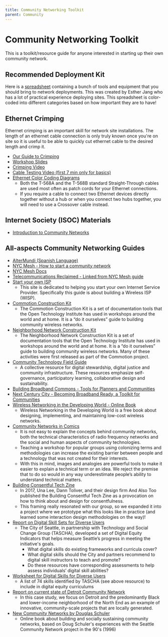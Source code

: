 ```yaml
---
title: Community Networking Toolkit
parent: Community
---
```


# Community Networking Toolkit

This is a toolkit/resource guide for anyone interested in starting up their own community network.

## Recommended Deployment Kit
Here is a [spreadsheet](https://docs.google.com/spreadsheets/d/1-f0neQ0XBOndDnIj8ft-SQVXU3Dub-5iQwYS_odf-MQ/edit#gid=0) containing a bunch of tools and equipment that you should bring to network deployments. This was created by Esther Jang who has a lot of practical experience deploying sites. This spreadsheet is color-coded into different categories based on how important they are to have!

## Ethernet Crimping
Ethernet crimping is an important skill for network site installations. The length of an ethernet cable connection is only truly known once you're on site so it is useful to be able to quickly cut ethernet cable to the desired length and crimp it.

* [Our Guide to Crimping](https://docs.seattlecommunitynetwork.org/learn/cable-crimping.html)
* [Workshop Slides](https://docs.google.com/presentation/d/1HG5OcJysTicr_JHOlsKTB2ewWBVexrQDYv0Xn3_1hYA/edit?usp=sharing)
* [Crimping Video](https://www.youtube.com/watch?v=WvP0D0jiyLg)
* [Cable Testing Video (first 7 min only for basics)](https://www.youtube.com/watch?v=3tHvOLBp2zM)
* [Ethernet Color Coding Diagrams](https://incentre.net/ethernet-cable-color-coding-diagram/)
    * Both the T-568A and the T-568B standard Straight-Through cables are used most often as patch cords for your Ethernet connections.
    * If you require a cable to connect two Ethernet devices directly together without a hub or when you connect two hubs together, you will need to use a Crossover cable instead.

## Internet Society (ISOC) Materials
* [Introduction to Community Networks](https://www.internetsociety.org/issues/community-networks/)

## All-aspects Community Networking Guides
* [AlterMundi (Spanish Language)](http://docs.altermundi.net/)
* [NYC Mesh - How to start a community network](https://www.nycmesh.net/blog/how/)
* [NYC Mesh Docs](https://docs.nycmesh.net/)
* [Telecommunications Reclaimed - Linked from NYC Mesh guide](https://www.netcommons.eu/sites/default/files/telecom-reclaimed-web-single-page.pdf)
* [Start your own ISP](https://startyourownisp.com/)
    * This site is dedicated to helping you start your own Internet Service Provider. Specifically this guide is about building a Wireless ISP (WISP).
* [Commotion Construction Kit](https://commotionwireless.net/docs/cck/)
    * The Commotion Construction Kit is a set of documentation tools that the Open Technology Institute has used in workshops around the world and at home. It is a “do it ourselves” guide to building community wireless networks.
* [Neighborhood Network Construction Kit](https://communitytechnology.github.io/docs/cck/)
    * The Neighborhood Network Construction Kit is a set of documentation tools that the Open Technology Institute has used in workshops around the world and at home. It is a “do it ourselves” guide to building community wireless networks. Many of these activities were first released as part of the Commotion project.
* [Community Technology Field Guide](http://communitytechnology.github.io/)
    * A collective resource for digital stewardship, digital justice and community infrastructure. These resources emphasize self-governance, participatory learning, collaborative design and sustainability. 
* [Building Broadband Commons - Tools for Planners and Communities](https://static.newamerica.org/attachments/2445-building-broadband-commons/BuildingBroadband_v5_sm.0ce41b72f9cb49b9a0163c4aa8dfefa8.pdf)
* [Next Century City - Becoming Broadband Ready, a Toolkit for Communities](https://nextcenturycities.org/becoming-broadband-ready/)
* [Wireless Networking in the Developing World - Online Book](http://wndw.net/book.html#readBook)
    * Wireless Networking in the Developing World is a free book about designing, implementing, and maintaining low-cost wireless networks.
* [Community Networks in Comics](https://ibebrasil.org.br/wp-content/uploads/2019/12/comic-en-v2.pdf)
    * It is not easy to explain the concepts behind community networks, both the technical characteristics of radio frequency networks and the social and human aspects of community technologies.
    * Teaching a workshop for popular groups using colonizing terms and methodologies can increase the existing barrier between people and a technology that was not created for their interests.
    * With this in mind, images and analogies are powerful tools to make it easier to explain a technical term or an idea. We reject the premise that to do so would in any way underestimate people’s ability to understand technical matters. 
* [Building Consentful Tech Zine](https://bklynlibrary.github.io/bklynConnect-curriculum/modules/prototyping%20consent/start/)
    * In 2017, Una Lee, Dann Toliver, and their design firm And Also Too published the Building Consentful Tech Zine as a provocation on how to think about and design for consentfulness.
    * This framing really resonated with our group, so we expanded it into a project where we prototype what this looks like in practice (and learned some interaction design methodologies on the way)!
* [Report on Digital Skill Sets for Diverse Users](https://www.seattle.gov/Documents/Departments/Tech/DigitalEquity/digital%20skills%20for%20diverse%20users.pdf)
    * The City of Seattle, in partnership with Technology and Social Change Group (TASCHA), developed a set of Digital Equity Indicators that helps measure Seattle’s progress in meeting the initiative's goals.
        * What digital skills do existing frameworks and curricula cover?
        * What digital skills should the City and partners recommend to digital skill instructors to teach and promote?
        * Do these resources have corresponding assessments to help assess individuals’ digital skill abilities?
* [Worksheet for Digital Skills for Diverse Users](https://www.seattle.gov/Documents/Departments/Tech/DigitalEquity/digital%20skills%20list-worksheet_DEN.docx)
    * A list of 74 skills identified by TASCHA (see above resource) to include in digital equity curriculums
* [Report on current state of Detroit Community Network](https://drive.google.com/file/d/1kiByZFQ2KKTOWzB91D0yH0_UcDkRYg-a/view)
    * In this case study, we focus on Detroit and the predominantly Black and lower-income neighborhood of the North End as an example of innovative, community-scale projects that are locally generated.
* [New Community Networks by Douglas Schuler](https://publicsphereproject.org/ncn/)
    * Online book about building and socially sustaining community networks, based on Doug Schuler's experiences with the Seattle Community Network project in the 90's (1996)
